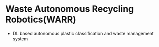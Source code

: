 # Waste Autonomous Recycling Robotics(WARR)
- DL based autonomous plastic classification and waste management system
